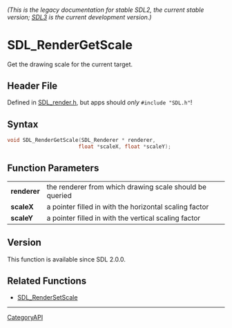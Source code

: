 ###### (This is the legacy documentation for stable SDL2, the current stable version; [SDL3](https://wiki.libsdl.org/SDL3/) is the current development version.)
# SDL_RenderGetScale

Get the drawing scale for the current target.

## Header File

Defined in [SDL_render.h](https://github.com/libsdl-org/SDL/blob/SDL2/include/SDL_render.h), but apps should _only_ `#include "SDL.h"`!

## Syntax

```c
void SDL_RenderGetScale(SDL_Renderer * renderer,
                       float *scaleX, float *scaleY);

```

## Function Parameters

|                  |                                                         |
| ---------------- | ------------------------------------------------------- |
| **renderer**     | the renderer from which drawing scale should be queried |
| **scaleX**       | a pointer filled in with the horizontal scaling factor  |
| **scaleY**       | a pointer filled in with the vertical scaling factor    |

## Version

This function is available since SDL 2.0.0.

## Related Functions

* [SDL_RenderSetScale](SDL_RenderSetScale)

----
[CategoryAPI](CategoryAPI)

